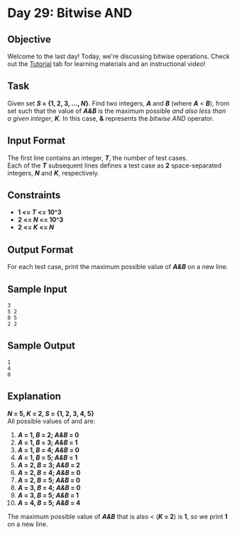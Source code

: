 # Day 29: Bitwise AND
## Objective
Welcome to the last day! Today, we're discussing bitwise operations. Check out the [Tutorial](https://www.hackerrank.com/challenges/30-bitwise-and/tutorial) tab for learning materials and an instructional video!

## Task
Given set **_S_ = {1, 2, 3, ..., _N_}**. Find two integers, **_A_** and **_B_** (where **_A_** < **_B_**), from set such that the value of **_A&B_** is the maximum possible _and also less than a given integer_, **_K_**. In this case, **&** represents the _bitwise AND_ operator.

## Input Format

The first line contains an integer, **_T_**, the number of test cases.  
Each of the **_T_** subsequent lines defines a test case as **2** space-separated integers, **_N_** and **_K_**, respectively.

## Constraints
- **1 <= _T_ <= 10^3**
- **2 <= _N_ <= 10^3**
- **2 <= _K_ <= _N_**
## Output Format

For each test case, print the maximum possible value of **_A&B_** on a new line.

## Sample Input
```
3
5 2
8 5
2 2
```
## Sample Output
```
1
4
0
```
## Explanation
**_N_ = 5, _K_ = 2, _S_ = {1, 2, 3, 4, 5}**  
All possible values of and are:
1. **_A_ = 1, _B_ = 2; _A&B_ = 0**
2. **_A_ = 1, _B_ = 3; _A&B_ = 1**
3. **_A_ = 1, _B_ = 4; _A&B_ = 0**
4. **_A_ = 1, _B_ = 5; _A&B_ = 1**
5. **_A_ = 2, _B_ = 3; _A&B_ = 2**
6. **_A_ = 2, _B_ = 4; _A&B_ = 0**
7. **_A_ = 2, _B_ = 5; _A&B_ = 0**
8. **_A_ = 3, _B_ = 4; _A&B_ = 0**
9. **_A_ = 3, _B_ = 5; _A&B_ = 1**
10. **_A_ = 4, _B_ = 5; _A&B_ = 4**

The maximum possible value of **_A&B_** that is also < (**_K_ = 2**) is **1**, so we print **1** on a new line.